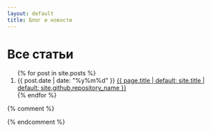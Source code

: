 ```yaml
---
layout: default
title: Блог и новости
---
```


# Все статьи

<ol reversed="reversed">
{% for post in site.posts %}
  <li>
    {{ post.date | date: "%y%m%d" }} 
      <a href="{{ post.url | prepend: site.baseurl }}">
        {{ page.title | default: site.title | default: site.github.repository_name }}
      </a>
  </li>
{% endfor %}
</ol>




{% comment %}
<!--

{% for post in site.posts %}
1. {{ post.date | date: "%y%m%d" }} [{{ post.title }}]({{ post.url | prepend: site.baseurl }})  
{% endfor %}

<time>{{ post.date | date: "%b %-d, %Y" }}</time>
<h3><a href="{{ post.url | prepend: site.baseurl }}">{{ post.title }}</a></h3>


Коллекции:

{% for post in site.categories.articles %}
    <time>{{ post.date | date: "%b %-d, %Y" }}</time>
    <h3><a href="{{ post.url | prepend: site.baseurl }}">{{ post.title }}</a></h3>
{% endfor %}

-->
{% endcomment %}
